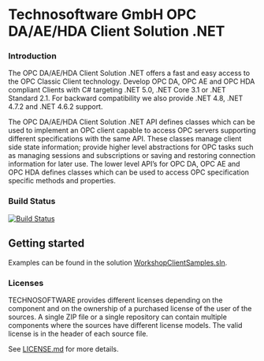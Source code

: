# Technosoftware GmbH OPC DA/AE/HDA Client Solution .NET

### Introduction
The OPC DA/AE/HDA Client Solution .NET offers a fast and easy access to the OPC Classic Client technology. Develop OPC DA, OPC AE and OPC HDA compliant Clients with C# targeting .NET 5.0, .NET Core 3.1 or .NET Standard 2.1. For backward compatibility we also provide .NET 4.8, .NET 4.7.2 and .NET 4.6.2 support.

The OPC DA/AE/HDA Client Solution .NET API defines classes which can be used to implement an OPC client capable to access OPC servers supporting different specifications with the same API. These classes manage client side state information; provide higher level abstractions for OPC tasks such as managing sessions and subscriptions or saving and restoring connection information for later use. The lower level API’s for OPC DA, OPC AE and OPC HDA defines classes which can be used to access OPC specification specific methods and properties.

### Build Status

[![Build Status](https://dev.azure.com/technosoftware-gmbh/OPC%20DAAEHDA%20Client%20Solution%20.NET/_apis/build/status/Build?branchName=master)](https://dev.azure.com/technosoftware-gmbh/OPC%20DAAEHDA%20Client%20Solution%20.NET/_build/latest?definitionId=26&branchName=master)

## Getting started

Examples can be found in the solution [WorkshopClientSamples.sln](/WorkshopClientSamples.sln).

### Licenses
TECHNOSOFTWARE provides different licenses depending on the component and on the ownership of a purchased license of the user of the sources. A single ZIP file or a single repository can contain multiple components where the sources have different license models. The valid license is in the header of each source file.

See [LICENSE.md](LICENSE.md) for more details.
